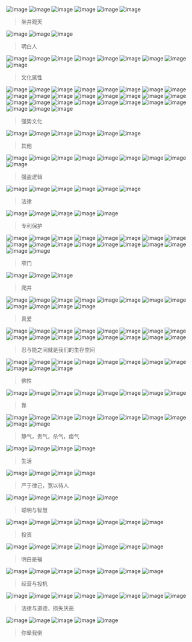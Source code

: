 ![image](https://github.com/ipr9/ipr9/assets/163503847/f40cd8d1-7f5f-44f6-ab10-a998ebc80c0e)
![image](https://github.com/ipr9/ipr9/assets/163503847/db54d9c3-54fa-4f09-8b61-c882326d3f8e)
![image](https://github.com/ipr9/ipr9/assets/163503847/5871c81e-9fd4-49a2-9ba3-8e71f0f9bcf1)
![image](https://github.com/ipr9/ipr9/assets/163503847/8142b648-fa5c-49d9-aaf7-1091710e2640)
![image](https://github.com/ipr9/ipr9/assets/163503847/c1a202df-1166-412d-898d-276b06864d56)
![image](https://github.com/ipr9/ipr9/assets/163503847/91ca97d6-a409-4f2e-b30f-022151d9d1e7)
> 坐井观天

![image](https://github.com/ipr9/ipr9/assets/163503847/890b944b-2215-4d5d-ad29-65add816e092)
![image](https://github.com/ipr9/ipr9/assets/163503847/5e6e12e1-79e8-494e-ba7e-409d9384fa12)
![image](https://github.com/ipr9/ipr9/assets/163503847/23e01c67-f207-40b5-8eed-c534a66b8286)
> 明白人

![image](https://github.com/ipr9/ipr9/assets/163503847/78030d90-5bd4-40e3-8d6b-5c195629b767)
![image](https://github.com/ipr9/ipr9/assets/163503847/9e260d3a-6884-4270-9c28-216f664c9590)
![image](https://github.com/ipr9/ipr9/assets/163503847/5116c9bd-b04a-43ba-b936-af188453b026)
![image](https://github.com/ipr9/ipr9/assets/163503847/729906a1-4b2f-47b2-a53e-3283e76e17bc)
![image](https://github.com/ipr9/ipr9/assets/163503847/a2d75ae1-de4b-4a31-899c-80aa5aaf24bb)
![image](https://github.com/ipr9/ipr9/assets/163503847/bfdf209d-d380-4f0a-adee-6cc281185ec6)
![image](https://github.com/ipr9/ipr9/assets/163503847/bf4f6fba-d818-44b2-806a-f6fe961dce3c)
![image](https://github.com/ipr9/ipr9/assets/163503847/ea4d2ecc-824c-48d8-9171-ca95f0b83b20)
![image](https://github.com/ipr9/ipr9/assets/163503847/6f3985aa-49d0-4ec0-af0c-b3b712b3adec)
> 文化属性

![image](https://github.com/ipr9/ipr9/assets/163503847/48629bd6-8b1d-48fe-b1cf-d1cead8b531b)
![image](https://github.com/ipr9/ipr9/assets/163503847/04b77195-641a-4db5-b516-42210b7b39d9)
![image](https://github.com/ipr9/ipr9/assets/163503847/e5928fb4-94ec-4b93-b560-45a957e38340)
![image](https://github.com/ipr9/ipr9/assets/163503847/f6a0f41e-f417-4b95-b94c-91071969de60)
![image](https://github.com/ipr9/ipr9/assets/163503847/e5274f3a-dbf2-4e19-8fe6-cd7f6399f367)
![image](https://github.com/ipr9/ipr9/assets/163503847/fcbf96cb-43f1-4b05-8006-b9da664507f1)
![image](https://github.com/ipr9/ipr9/assets/163503847/43b338cf-9568-4958-8bbb-ea6e196bd847)
![image](https://github.com/ipr9/ipr9/assets/163503847/8faaa9ef-0cd1-4e7b-956a-377d15e05472)
![image](https://github.com/ipr9/ipr9/assets/163503847/f321cb5f-af7a-4d93-bf63-831d85470396)
![image](https://github.com/ipr9/ipr9/assets/163503847/c6a5d67b-a791-4e26-8e4b-7717b13dfef3)
![image](https://github.com/ipr9/ipr9/assets/163503847/0b25a588-dfa5-4093-b7b4-6be61e3a30ef)
![image](https://github.com/ipr9/ipr9/assets/163503847/22570975-6860-49f3-80dc-5c468be71080)
![image](https://github.com/ipr9/ipr9/assets/163503847/aa384d59-6545-4ff0-8991-eea13cb13541)
![image](https://github.com/ipr9/ipr9/assets/163503847/a45b8965-72ff-4d95-ac6c-389e796217c6)
![image](https://github.com/ipr9/ipr9/assets/163503847/524fc65f-8ac9-44f0-8c6f-2719ce83e044)
![image](https://github.com/ipr9/ipr9/assets/163503847/567e6c70-89f3-44c2-835b-e7ed357ad740)
![image](https://github.com/ipr9/ipr9/assets/163503847/8d070e61-c89e-4bb9-aea1-7642794cd260)
![image](https://github.com/ipr9/ipr9/assets/163503847/4f14ea53-655c-435c-8fe9-9df71b8288e3)
![image](https://github.com/ipr9/ipr9/assets/163503847/23fda970-1333-49a5-b4fb-f1f649b3e399)
![image](https://github.com/ipr9/ipr9/assets/163503847/e3748b72-2109-4782-8367-99484d2cdb6e)
![image](https://github.com/ipr9/ipr9/assets/163503847/a0287be6-5d7f-43c6-9899-f4e484819bcb)
![image](https://github.com/ipr9/ipr9/assets/163503847/3fd82cbf-9d60-41fc-af5b-2c9c3107d2c2)
![image](https://github.com/ipr9/ipr9/assets/163503847/cea12c87-8763-4961-b049-ca5bea53364a)
![image](https://github.com/ipr9/ipr9/assets/163503847/801f4cbb-d072-4ec5-99d7-a988e6c4241e)
![image](https://github.com/ipr9/ipr9/assets/163503847/2c24e78c-cd76-4743-93f9-013524554d2f)
![image](https://github.com/ipr9/ipr9/assets/163503847/f9eea8bf-c56f-42f0-a882-847db2fd0c55)
![image](https://github.com/ipr9/ipr9/assets/163503847/e3b3f928-1d92-4df6-81cd-418f78573899)
> 强势文化

![image](https://github.com/ipr9/ipr9/assets/163503847/ca94ddd3-ade4-41b4-b85f-0b49cfff216f)
![image](https://github.com/ipr9/ipr9/assets/163503847/35609a0c-d9d2-438b-9e3a-457a8ceb6009)
![image](https://github.com/ipr9/ipr9/assets/163503847/5a4f929f-dca9-49ac-9e8a-108674981a5e)
![image](https://github.com/ipr9/ipr9/assets/163503847/03a5cb08-8bc1-4e14-8da4-4ad489f5be5f)
![image](https://github.com/ipr9/ipr9/assets/163503847/9d5e9b41-2195-4422-bc9e-52bfe5868ef6)
![image](https://github.com/ipr9/ipr9/assets/163503847/5624bdc1-67ec-466a-a1b0-5fc847adbf83)
> 其他

![image](https://github.com/ipr9/ipr9/assets/163503847/a67e6342-4ad8-434f-a0bf-c3cbe4afbbd1)
![image](https://github.com/ipr9/ipr9/assets/163503847/f79d535c-a2dc-470a-a5f6-d443b58a8410)
![image](https://github.com/ipr9/ipr9/assets/163503847/59d9ecca-c22f-486a-b160-ec8795579ec3)
![image](https://github.com/ipr9/ipr9/assets/163503847/516c7fb0-26a2-4312-8a56-5cd21893cd54)
![image](https://github.com/ipr9/ipr9/assets/163503847/837b8386-00b2-42a2-b959-71bdb9fb9f3a)
![image](https://github.com/ipr9/ipr9/assets/163503847/21ffd972-c12b-4fe0-a472-0c87ef2a2cc4)
![image](https://github.com/ipr9/ipr9/assets/163503847/b740540c-2a43-4b03-9438-1a89510b0279)
![image](https://github.com/ipr9/ipr9/assets/163503847/a87ee878-38ed-4881-b260-f49dd30e5d3d)
![image](https://github.com/ipr9/ipr9/assets/163503847/f9885f30-f7a2-4c17-a42d-087208aab580)
> 强盗逻辑

![image](https://github.com/ipr9/ipr9/assets/163503847/2e80651e-e9af-42df-b8fd-0062b1a7fc52)
![image](https://github.com/ipr9/ipr9/assets/163503847/d35b3a10-8ad7-4b24-b182-758112950364)
![image](https://github.com/ipr9/ipr9/assets/163503847/748c5fcf-7235-4b33-b24e-4185da40557f)
![image](https://github.com/ipr9/ipr9/assets/163503847/8cd4e14b-71ba-493b-b1d2-4cd87e72a14c)
![image](https://github.com/ipr9/ipr9/assets/163503847/b25f8fd9-8a34-42b0-8956-3d27ed61ab70)
![image](https://github.com/ipr9/ipr9/assets/163503847/bafeba95-9e56-444b-a1ca-d41975464b2f)
> 法律

![image](https://github.com/ipr9/ipr9/assets/163503847/bc4946fd-d485-4048-a2ee-7f7fac77863f)
![image](https://github.com/ipr9/ipr9/assets/163503847/26d8e186-3f90-434a-8a22-2c1c6b8cef77)
![image](https://github.com/ipr9/ipr9/assets/163503847/dfb50f5a-3d62-41bb-aac4-b0f1c9f91e0b)
![image](https://github.com/ipr9/ipr9/assets/163503847/38465e98-8127-47e4-a08b-be42ba3b762b)
![image](https://github.com/ipr9/ipr9/assets/163503847/f9f870b8-6bb3-43ad-a5d3-461c94b9816a)
> 专利保护


![image](https://github.com/ipr9/ipr9/assets/163503847/7617f49b-a8cb-4155-8c2c-a8230ce29370)
![image](https://github.com/ipr9/ipr9/assets/163503847/e9ed3c4c-648c-4722-979d-5cfea43a3ba6)
![image](https://github.com/ipr9/ipr9/assets/163503847/5c8441e9-dd46-47ad-81bf-586b6aad1c6b)
![image](https://github.com/ipr9/ipr9/assets/163503847/4eba8b23-7c0a-4b78-a3b5-4f87b757870b)
![image](https://github.com/ipr9/ipr9/assets/163503847/204cfda0-0b94-407b-a872-cf9a6ad7732b)
![image](https://github.com/ipr9/ipr9/assets/163503847/70ca5b9e-e60f-418c-98b4-40eb043b81bb)
![image](https://github.com/ipr9/ipr9/assets/163503847/87226316-4049-42e3-9deb-f6ed5d1b8e87)
![image](https://github.com/ipr9/ipr9/assets/163503847/7735e605-aaa5-499f-9fb6-e5fb336fff0e)
![image](https://github.com/ipr9/ipr9/assets/163503847/d436936e-21b5-4c45-8e45-0c43d38c6e07)
![image](https://github.com/ipr9/ipr9/assets/163503847/e3aa71be-87da-4979-a554-5a4680c37c4c)
![image](https://github.com/ipr9/ipr9/assets/163503847/bbc52865-cbb5-48f4-97d5-75373c627a2c)
![image](https://github.com/ipr9/ipr9/assets/163503847/ae756a06-7a51-4848-a8f5-23af891a1312)
![image](https://github.com/ipr9/ipr9/assets/163503847/628675e7-0003-4505-b85b-6c82f66c7274)
![image](https://github.com/ipr9/ipr9/assets/163503847/bcce57f7-7e5c-4aad-b7af-e8d73012b027)
![image](https://github.com/ipr9/ipr9/assets/163503847/40dc4732-c575-4e02-bdd8-c8bc243331fb)
![image](https://github.com/ipr9/ipr9/assets/163503847/fd31ade6-5b56-4db3-ad70-325117c18c99)
![image](https://github.com/ipr9/ipr9/assets/163503847/ef071d1f-95d0-486e-bb43-b00fcf17e5b0)
![image](https://github.com/ipr9/ipr9/assets/163503847/444506ba-9f91-4ba2-8d72-d8924a59e9af)
> 窄门

![image](https://github.com/ipr9/ipr9/assets/163503847/57a9c6cb-e14f-4f9d-a0fd-295e3d2865ba)
![image](https://github.com/ipr9/ipr9/assets/163503847/7894ca79-e2b9-46b1-8951-7c68a3850c4f)
![image](https://github.com/ipr9/ipr9/assets/163503847/9fa8bb7e-ebee-4c4e-b6a6-9f7a2a0eac11)
> 爬井

![image](https://github.com/ipr9/ipr9/assets/163503847/8c243f8e-8aad-4676-8828-98433b4f640d)
![image](https://github.com/ipr9/ipr9/assets/163503847/c3468636-df32-4f2a-8244-f5253032cba6)
![image](https://github.com/ipr9/ipr9/assets/163503847/77373dc8-2fbd-44d5-965a-d1ec058a7fcc)
![image](https://github.com/ipr9/ipr9/assets/163503847/e5d9d43e-24c3-4e66-85a0-0023e62afd44)
![image](https://github.com/ipr9/ipr9/assets/163503847/94116cf4-2c26-4bb6-8200-889641201719)
![image](https://github.com/ipr9/ipr9/assets/163503847/3bdbb0bb-dbd7-40f7-ae13-d495ff93b911)
![image](https://github.com/ipr9/ipr9/assets/163503847/f65819d5-9eb2-4657-a79e-908ae010f980)
![image](https://github.com/ipr9/ipr9/assets/163503847/f6e061f0-f277-4428-8db7-e2c94b0c3875)
![image](https://github.com/ipr9/ipr9/assets/163503847/4abdc78b-2bb0-4a1c-81a5-ccf9f81d18ed)
![image](https://github.com/ipr9/ipr9/assets/163503847/072decfa-9b1a-485b-b133-ddcf6338db4e)
![image](https://github.com/ipr9/ipr9/assets/163503847/1c97c68e-7881-4ef3-af0f-76082e8eabe5)
![image](https://github.com/ipr9/ipr9/assets/163503847/de411c37-2417-4884-b9d9-ca189269f0d1)
> 真爱

![image](https://github.com/ipr9/ipr9/assets/163503847/8b031362-523f-403b-b28e-b7425ab6813d)
![image](https://github.com/ipr9/ipr9/assets/163503847/bd45d0b7-7f01-47d7-9b8b-7913b7e4332f)
![image](https://github.com/ipr9/ipr9/assets/163503847/a33c5974-84f1-445d-b44d-2b26fc555f4d)
![image](https://github.com/ipr9/ipr9/assets/163503847/6b37290b-3467-475c-b5bb-eae63c4656af)
![image](https://github.com/ipr9/ipr9/assets/163503847/6e856829-03d9-4649-b45d-7f43a0a23b43)
![image](https://github.com/ipr9/ipr9/assets/163503847/5b266aa8-cb96-4e15-b70a-9b84eb86f51a)
![image](https://github.com/ipr9/ipr9/assets/163503847/e2535214-1c52-4b8d-981d-c49dd167e7bf)
![image](https://github.com/ipr9/ipr9/assets/163503847/4a273ba0-6eb3-44a3-8b37-2bdb74779ce6)
![image](https://github.com/ipr9/ipr9/assets/163503847/94ba2e10-19a0-46d2-80f3-e57fd48d537a)
![image](https://github.com/ipr9/ipr9/assets/163503847/193c402e-0ed6-4965-a32a-0bff3b278b9a)
![image](https://github.com/ipr9/ipr9/assets/163503847/08dbc652-eb2c-4a8f-a8a4-88ca3cca8aad)
![image](https://github.com/ipr9/ipr9/assets/163503847/5f059f92-5a81-444f-ba95-24bf84e09c15)
![image](https://github.com/ipr9/ipr9/assets/163503847/c70a60d5-17c0-4f0f-8cf6-5d799d682d2a)
![image](https://github.com/ipr9/ipr9/assets/163503847/20d401a3-ef51-4b06-b2b6-d986308095fd)
![image](https://github.com/ipr9/ipr9/assets/163503847/79361840-20cc-441d-9a08-05b29ec2c295)
![image](https://github.com/ipr9/ipr9/assets/163503847/408c7553-5328-424e-b80d-73931c70a887)
> 忍与能之间就是我们的生存空间


![image](https://github.com/ipr9/ipr9/assets/163503847/fdb5d379-d87c-496b-b179-9eedf00254e6)
![image](https://github.com/ipr9/ipr9/assets/163503847/88fe4494-4b11-48bc-b4d4-9304bf39414b)
![image](https://github.com/ipr9/ipr9/assets/163503847/e57cb681-a0b1-45bd-b315-e49c873d4bd2)
![image](https://github.com/ipr9/ipr9/assets/163503847/e628b1c9-f965-44bd-8628-53b87bba82d5)
![image](https://github.com/ipr9/ipr9/assets/163503847/5ac31287-4579-49f4-bb64-b7d57915de97)
![image](https://github.com/ipr9/ipr9/assets/163503847/978965ab-1fa8-4aef-b959-560f103a6637)
![image](https://github.com/ipr9/ipr9/assets/163503847/85a95ace-0830-467a-b516-53d0e1d631d0)
![image](https://github.com/ipr9/ipr9/assets/163503847/a9b13d21-bea4-4e23-bc76-e3607c102d23)
![image](https://github.com/ipr9/ipr9/assets/163503847/c87d748f-6556-4560-ad4d-7a2a35427504)
![image](https://github.com/ipr9/ipr9/assets/163503847/31aa7e0e-802d-4635-bd3c-38470b7f518a)
![image](https://github.com/ipr9/ipr9/assets/163503847/dd345434-a4db-4ec5-9ac9-c28241349e91)
> 佛性

![image](https://github.com/ipr9/ipr9/assets/163503847/44975731-a6f5-420a-9a86-13c1113e21a8)
![image](https://github.com/ipr9/ipr9/assets/163503847/553def63-4c36-4f65-a7ae-ae346231ce4c)
![image](https://github.com/ipr9/ipr9/assets/163503847/6992e3ef-b4fc-4da2-bbd7-970599fdd3e2)
![image](https://github.com/ipr9/ipr9/assets/163503847/4e84cb33-0599-4213-8e03-c3e5535b5aac)
![image](https://github.com/ipr9/ipr9/assets/163503847/a97f41ff-eb22-4901-8677-dfa9cc768197)
![image](https://github.com/ipr9/ipr9/assets/163503847/449bc8ef-9337-45d0-9c1b-d808886169d8)
![image](https://github.com/ipr9/ipr9/assets/163503847/f7e9f00c-74bc-4e3b-8d80-3ed6204835c1)
![image](https://github.com/ipr9/ipr9/assets/163503847/bc356b9a-9c2d-43e1-8603-762761528def)
> 靠

![image](https://github.com/ipr9/ipr9/assets/163503847/dd3d9c3d-c0ac-4c8a-a12d-f5e6952542de)
![image](https://github.com/ipr9/ipr9/assets/163503847/34030b47-4f76-4358-b13c-64cc6d27071f)
![image](https://github.com/ipr9/ipr9/assets/163503847/3daa1bd5-fe38-4c99-8869-542389a18f53)
![image](https://github.com/ipr9/ipr9/assets/163503847/54b43017-70a6-4bcd-9a43-d21fb6a80078)
![image](https://github.com/ipr9/ipr9/assets/163503847/fc1f3b4c-fd82-47a7-bca8-35deb8069c3c)
![image](https://github.com/ipr9/ipr9/assets/163503847/12e8fc9c-a85d-40d1-8c11-76f4c86a5ec9)
![image](https://github.com/ipr9/ipr9/assets/163503847/145b42da-f7cc-4dae-976a-2726a99932c9)
![image](https://github.com/ipr9/ipr9/assets/163503847/6d8427ff-0117-4106-a74c-21d56c499d28)
![image](https://github.com/ipr9/ipr9/assets/163503847/9e4c3d03-a820-4fd4-9a26-394d00c22585)
![image](https://github.com/ipr9/ipr9/assets/163503847/4d262672-5ff2-4ec9-bfe9-5cb0d953a81c)
> 静气，贵气，杀气，痞气

![image](https://github.com/ipr9/ipr9/assets/163503847/d6371461-5e97-4987-a81f-0574426a9461)
![image](https://github.com/ipr9/ipr9/assets/163503847/a35afa62-59a6-446d-a71b-2f4c17caf816)
![image](https://github.com/ipr9/ipr9/assets/163503847/34eae94b-075a-4696-b960-5cca6a16b09b)
![image](https://github.com/ipr9/ipr9/assets/163503847/33a53bc6-dbbc-4d52-9042-e221efa1b159)
> 生活



![image](https://github.com/ipr9/ipr9/assets/163503847/f5fb8ddc-71cd-4ed6-8fd2-3e7cdb427e69)
![image](https://github.com/ipr9/ipr9/assets/163503847/04d6a0a9-006d-45dd-9b52-6ee96dfa75ed)
![image](https://github.com/ipr9/ipr9/assets/163503847/a4079df2-2157-4b5e-bff4-38b22c89dc2e)
![image](https://github.com/ipr9/ipr9/assets/163503847/742481c8-3516-49df-bc93-e4b95711fefc)
> 严于律己，宽以待人



![image](https://github.com/ipr9/ipr9/assets/163503847/1f1deacf-02e1-452c-8d92-105f341843b6)
![image](https://github.com/ipr9/ipr9/assets/163503847/63c38876-c1f7-43f0-b109-65a91645296e)
![image](https://github.com/ipr9/ipr9/assets/163503847/e6224d9d-da86-4a83-a251-b7a898b093f6)
![image](https://github.com/ipr9/ipr9/assets/163503847/97c12fe2-ecc0-4064-b623-80734e7ea8d8)
![image](https://github.com/ipr9/ipr9/assets/163503847/12b55ba0-8d09-473b-ab25-e0cb966eb4bd)
> 聪明与智慧

![image](https://github.com/ipr9/ipr9/assets/163503847/5c399b1a-ac21-4960-815e-3b95c6f30cb7)
![image](https://github.com/ipr9/ipr9/assets/163503847/6a03338f-8a71-44b5-8e9e-311e41f078f6)
![image](https://github.com/ipr9/ipr9/assets/163503847/af8b8667-b173-4137-ad6e-2f2e4fc7d9f1)
![image](https://github.com/ipr9/ipr9/assets/163503847/8e808bb6-d68c-445d-8977-4ed2f9f611a7)
![image](https://github.com/ipr9/ipr9/assets/163503847/a53475b1-e44e-497a-9f14-6dbb7f99b3c2)
![image](https://github.com/ipr9/ipr9/assets/163503847/87e2d0b1-0629-4a18-b2f1-cfbc4b71a7cf)
![image](https://github.com/ipr9/ipr9/assets/163503847/c7749b1b-9c1d-42d1-87e3-da9668553266)
> 投资

![image](https://github.com/ipr9/ipr9/assets/163503847/1533c2c7-2e39-42ab-a55e-522fbb1ada7f)
![image](https://github.com/ipr9/ipr9/assets/163503847/fc939e96-6a5a-439b-a9e5-7634926a2e7b)
![image](https://github.com/ipr9/ipr9/assets/163503847/e56af3f4-6b4f-4348-bab3-43d2b62a5626)
![image](https://github.com/ipr9/ipr9/assets/163503847/07981097-2184-48bb-90ea-4c377c214e42)
![image](https://github.com/ipr9/ipr9/assets/163503847/bb7925f0-2f06-4d22-bb09-c1f3d164bf6f)
![image](https://github.com/ipr9/ipr9/assets/163503847/bcd73f48-5124-47fa-b12d-d10a4654157b)
![image](https://github.com/ipr9/ipr9/assets/163503847/9aa02bf0-7aa6-4aeb-9d30-044f1e6892a5)
> 明白是福


![image](https://github.com/ipr9/ipr9/assets/163503847/c810014e-5571-4f8c-9c6e-25e164057a41)
![image](https://github.com/ipr9/ipr9/assets/163503847/9f2add0d-3201-42f0-90b4-39d7c21cab59)
![image](https://github.com/ipr9/ipr9/assets/163503847/4d64749d-18f6-455a-b845-9a9623b17a97)
![image](https://github.com/ipr9/ipr9/assets/163503847/0b00d20c-c814-4564-85ca-027cb27bf279)
![image](https://github.com/ipr9/ipr9/assets/163503847/cdcc378c-5f59-421c-9bae-96b2921288dc)
![image](https://github.com/ipr9/ipr9/assets/163503847/dffd655d-d002-470b-8822-b3889d42df57)
![image](https://github.com/ipr9/ipr9/assets/163503847/3f5be639-7e3c-450b-b49d-ff40c453b679)
> 经营与投机

![image](https://github.com/ipr9/ipr9/assets/163503847/fe738110-9bdc-41aa-b537-3bf0f1781472)
![image](https://github.com/ipr9/ipr9/assets/163503847/975d8b85-6439-43e3-ba2e-5bfb07aa03ad)
![image](https://github.com/ipr9/ipr9/assets/163503847/cf9f44d2-df63-4517-9cff-ff86cdc5b2fd)
![image](https://github.com/ipr9/ipr9/assets/163503847/8c8f89ed-f112-4b72-9559-7e0df085d972)
![image](https://github.com/ipr9/ipr9/assets/163503847/fbcb29c4-7b1b-4260-84e8-e014b464e97a)
![image](https://github.com/ipr9/ipr9/assets/163503847/77d40e63-0bd5-405f-a817-6c6e7db14e70)
![image](https://github.com/ipr9/ipr9/assets/163503847/c08e503c-44ca-4d3e-a7a4-91d861f94b3a)
![image](https://github.com/ipr9/ipr9/assets/163503847/71eec9dc-d77c-4617-a33c-406f9f1e8d42)
> 法律与道德，损失厌恶

![image](https://github.com/ipr9/ipr9/assets/163503847/eaa6f1f1-4001-4844-94c4-dc452492ee07)
![image](https://github.com/ipr9/ipr9/assets/163503847/12f387e8-d255-460e-8697-572a524f29ff)
![image](https://github.com/ipr9/ipr9/assets/163503847/66375828-245a-4b90-9354-77f6780ecc49)
![image](https://github.com/ipr9/ipr9/assets/163503847/1fc211da-63a4-4927-bcb3-545511cfb258)
![image](https://github.com/ipr9/ipr9/assets/163503847/3e6dc3f6-7ca9-440a-98c8-0c433b0b80f0)
> 你晕我倒











